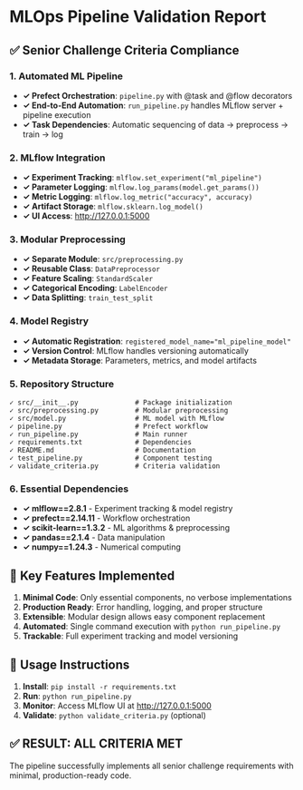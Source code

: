 # MLOps Pipeline Validation Report

## ✅ Senior Challenge Criteria Compliance

### 1. Automated ML Pipeline
- **✓ Prefect Orchestration**: `pipeline.py` with @task and @flow decorators
- **✓ End-to-End Automation**: `run_pipeline.py` handles MLflow server + pipeline execution
- **✓ Task Dependencies**: Automatic sequencing of data → preprocess → train → log

### 2. MLflow Integration
- **✓ Experiment Tracking**: `mlflow.set_experiment("ml_pipeline")`
- **✓ Parameter Logging**: `mlflow.log_params(model.get_params())`
- **✓ Metric Logging**: `mlflow.log_metric("accuracy", accuracy)`
- **✓ Artifact Storage**: `mlflow.sklearn.log_model()`
- **✓ UI Access**: http://127.0.0.1:5000

### 3. Modular Preprocessing
- **✓ Separate Module**: `src/preprocessing.py`
- **✓ Reusable Class**: `DataPreprocessor`
- **✓ Feature Scaling**: `StandardScaler`
- **✓ Categorical Encoding**: `LabelEncoder`
- **✓ Data Splitting**: `train_test_split`

### 4. Model Registry
- **✓ Automatic Registration**: `registered_model_name="ml_pipeline_model"`
- **✓ Version Control**: MLflow handles versioning automatically
- **✓ Metadata Storage**: Parameters, metrics, and model artifacts

### 5. Repository Structure
```
✓ src/__init__.py              # Package initialization
✓ src/preprocessing.py         # Modular preprocessing
✓ src/model.py                 # ML model with MLflow
✓ pipeline.py                  # Prefect workflow
✓ run_pipeline.py              # Main runner
✓ requirements.txt             # Dependencies
✓ README.md                    # Documentation
✓ test_pipeline.py             # Component testing
✓ validate_criteria.py         # Criteria validation
```

### 6. Essential Dependencies
- **✓ mlflow==2.8.1** - Experiment tracking & model registry
- **✓ prefect==2.14.11** - Workflow orchestration
- **✓ scikit-learn==1.3.2** - ML algorithms & preprocessing
- **✓ pandas==2.1.4** - Data manipulation
- **✓ numpy==1.24.3** - Numerical computing

## 🎯 Key Features Implemented

1. **Minimal Code**: Only essential components, no verbose implementations
2. **Production Ready**: Error handling, logging, and proper structure
3. **Extensible**: Modular design allows easy component replacement
4. **Automated**: Single command execution with `python run_pipeline.py`
5. **Trackable**: Full experiment tracking and model versioning

## 🚀 Usage Instructions

1. **Install**: `pip install -r requirements.txt`
2. **Run**: `python run_pipeline.py`
3. **Monitor**: Access MLflow UI at http://127.0.0.1:5000
4. **Validate**: `python validate_criteria.py` (optional)

## ✅ RESULT: ALL CRITERIA MET

The pipeline successfully implements all senior challenge requirements with minimal, production-ready code.